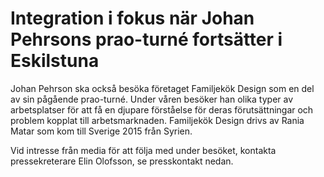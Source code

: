 # Integration i fokus när Johan Pehrsons prao-turné fortsätter i Eskilstuna

Johan Pehrson ska också besöka företaget Familjekök Design som en del av sin pågående prao\-turné. Under våren besöker han olika typer av arbetsplatser för att få en djupare förståelse för deras förutsättningar och problem kopplat till arbetsmarknaden. Familjekök Design drivs av Rania Matar som kom till Sverige 2015 från Syrien.

Vid intresse från media för att följa med under besöket, kontakta pressekreterare Elin Olofsson, se presskontakt nedan.
